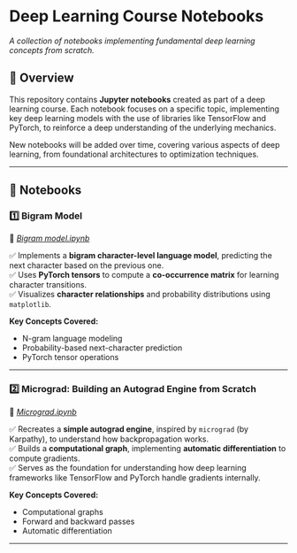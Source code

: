 # Deep Learning Course Notebooks  
*A collection of notebooks implementing fundamental deep learning concepts from scratch.*

## 📌 Overview  
This repository contains **Jupyter notebooks** created as part of a deep learning course. Each notebook focuses on a specific topic, implementing key deep learning models with the use of libraries like TensorFlow and PyTorch, to reinforce a deep understanding of the underlying mechanics.

New notebooks will be added over time, covering various aspects of deep learning, from foundational architectures to optimization techniques.

---

## 📁 Notebooks  

### **1️⃣ Bigram Model**  
📌 *[Bigram model.ipynb](Bigrammodel.ipynb)*  

✅ Implements a **bigram character-level language model**, predicting the next character based on the previous one.  
✅ Uses **PyTorch tensors** to compute a **co-occurrence matrix** for learning character transitions.  
✅ Visualizes **character relationships** and probability distributions using `matplotlib`.  

**Key Concepts Covered:**  
- N-gram language modeling  
- Probability-based next-character prediction  
- PyTorch tensor operations  

---

### **2️⃣ Micrograd: Building an Autograd Engine from Scratch**  
📌 *[Micrograd.ipynb](Micrograd.ipynb)*  

✅ Recreates a **simple autograd engine**, inspired by `micrograd` (by Karpathy), to understand how backpropagation works.  
✅ Builds a **computational graph**, implementing **automatic differentiation** to compute gradients.  
✅ Serves as the foundation for understanding how deep learning frameworks like TensorFlow and PyTorch handle gradients internally.  

**Key Concepts Covered:**  
- Computational graphs  
- Forward and backward passes  
- Automatic differentiation  

---

